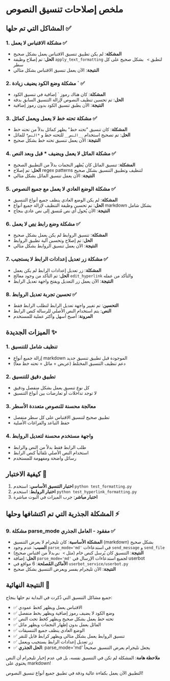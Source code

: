 # ملخص إصلاحات تنسيق النصوص

## المشاكل التي تم حلها ✅

### 1. مشكلة الاقتباس لا يعمل ✅
- **المشكلة**: لم يكن تطبيق تنسيق الاقتباس يعمل بشكل صحيح
- **الحل**: تم إصلاح وظيفة `apply_text_formatting` لتطبق `> ` بشكل صحيح على كل سطر
- **النتيجة**: الآن يعمل تنسيق الاقتباس بشكل مثالي

### 2. مشكلة وضع الكود يضيف زيادة ` ✅
- **المشكلة**: كان هناك رموز ` إضافية في تنسيق الكود
- **الحل**: تم تحسين تنظيف النصوص لإزالة التنسيق السابق بدقة
- **النتيجة**: الآن يطبق تنسيق الكود بدون رموز إضافية

### 3. مشكلة تحته خط لا يعمل ويعمل كمائل ✅
- **المشكلة**: كان تنسيق "تحته خط" يظهر كمائل بدلاً من تحته خط
- **الحل**: تم تصحيح استخدام `__النص__` للتحته خط و `*النص*` للمائل
- **النتيجة**: الآن يعمل تنسيق تحته خط بشكل صحيح

### 4. مشكلة المائل لا يعمل ويضيف * قبل وبعد النص ✅
- **المشكلة**: تنسيق المائل كان يُظهر النجمات بدلاً من التطبيق الصحيح
- **الحل**: تم إصلاح regex patterns لتنظيف وتطبيق التنسيق بشكل صحيح
- **النتيجة**: الآن يعمل تنسيق المائل بشكل مثالي

### 5. مشكلة الوضع العادي لا يعمل مع جميع النصوص ✅
- **المشكلة**: لم يكن الوضع العادي ينظف جميع أنواع التنسيق
- **الحل**: تم تحسين وظيفة التنظيف لإزالة جميع أنواع markdown بشكل شامل
- **النتيجة**: الآن يُحول أي نص مُنسق إلى نص عادي بنجاح

### 6. مشكلة وضع رابط [نص](رابط) لا يعمل ✅
- **المشكلة**: تنسيق الروابط لم يكن يعمل بشكل صحيح
- **الحل**: تم إصلاح وتحسين آلية تطبيق الروابط
- **النتيجة**: الآن يعمل تنسيق الروابط بشكل مثالي

### 7. مشكلة زر تعديل إعدادات الرابط لا يستجيب ✅
- **المشكلة**: زر تعديل إعدادات الرابط لم يكن يعمل
- **الحل**: تم التأكد من وجود معالج `edit_hyperlink` والتأكد من عمله
- **النتيجة**: الآن يعمل زر التعديل ويفتح واجهة تعديل الرابط

### 8. تحسين تجربة تعديل الروابط ✅
- **التحسين**: تم تغيير واجهة تعديل الرابط لتطلب الرابط فقط
- **النص**: يتم استخدام النص الأصلي للرسالة كنص الرابط
- **المرونة**: أصبح أسهل وأكثر عملية للمستخدم

## الميزات الجديدة ✨

### 1. تنظيف شامل للتنسيق
- إزالة جميع أنواع markdown الموجودة قبل تطبيق تنسيق جديد
- دعم تنظيف التنسيق المختلط (عريض + مائل + تحته خط معاً)

### 2. تطبيق دقيق للتنسيق
- كل نوع تنسيق يعمل بشكل منفصل ودقيق
- لا توجد تداخلات أو تعارضات بين أنواع التنسيق

### 3. معالجة محسنة للنصوص متعددة الأسطر
- تطبيق صحيح لتنسيق الاقتباس على كل سطر منفصل
- حفظ التباعد والفراغات الأصلية

### 4. واجهة مستخدم محسنة لتعديل الروابط
- طلب الرابط فقط بدلاً من النص والرابط
- استخدام النص الأصلي تلقائياً كنص الرابط
- رسائل واضحة ومفهومة للمستخدم

## كيفية الاختبار 🧪

1. **اختبار التنسيق الأساسي**: استخدم `python test_formatting.py`
2. **اختبار الروابط**: استخدم `python test_hyperlink_formatting.py`
3. **اختبار مباشر**: جرب الميزات في البوت مباشرة

## المشكلة الجذرية التي تم اكتشافها وحلها ⚡

### 9. مشكلة parse_mode مفقود - العامل الجذري ✅
- **المشكلة الأساسية**: كان تليجرام لا يعرض التنسيق (markdown) بشكل صحيح
- **السبب**: عدم وجود `parse_mode='md'` في استدعاءات `send_message` و `send_file`
- **النتيجة**: التنسيق كان يُرسل كنص خام (مثل `> نص` بدلاً من اقتباس صحيح)
- **الحل**: إضافة `parse_mode='md'` لجميع استدعاءات الإرسال في userbot
- **الأماكن المُصلحة**: 6 مواقع في `userbot_service/userbot.py`
- **النتيجة**: الآن تليجرام يفسر ويعرض التنسيق بشكل صحيح

## النتيجة النهائية 🎉

جميع مشاكل التنسيق التي ذُكرت في البداية تم حلها بنجاح:
- ✅ الاقتباس يعمل ويظهر كخط عمودي
- ✅ وضع الكود لا يضيف رموز إضافية ويظهر بخط منفصل
- ✅ تحته خط يعمل بشكل صحيح ويظهر كخط تحت النص
- ✅ المائل يعمل بدون إظهار النجمات ويظهر مائل
- ✅ الوضع العادي ينظف جميع التنسيقات
- ✅ تنسيق الروابط يعمل بشكل مثالي ويظهر كرابط قابل للنقر
- ✅ زر تعديل إعدادات الرابط يستجيب ويعمل
- ✅ **الحل الجذري**: parse_mode='md' يجعل تليجرام يعرض التنسيق صحيحاً

**ملاحظة هامة**: المشكلة لم تكن في التنسيق نفسه، بل في عدم إخبار تليجرام أن النص يحتوي على markdown!

التطبيق الآن يعمل بكفاءة عالية ودقة في تطبيق جميع أنواع تنسيق النصوص!